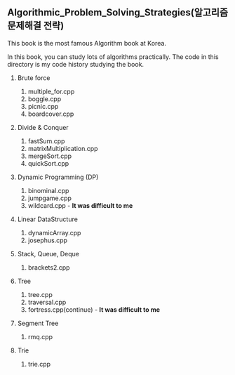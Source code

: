 ## Algorithmic_Problem_Solving_Strategies(알고리즘 문제해결 전략)    

This book is the most famous Algorithm book at Korea.

In this book, you can study lots of algorithms practically. The code in this directory is my code history studying the book.

1. Brute force
   1. multiple_for.cpp
   2. boggle.cpp
   3. picnic.cpp
   4. boardcover.cpp

2. Divide & Conquer
   1. fastSum.cpp
   2. matrixMultiplication.cpp
   3. mergeSort.cpp
   4. quickSort.cpp

3. Dynamic Programming (DP)
   1. binominal.cpp
   2. jumpgame.cpp
   3. wildcard.cpp - <b>It was difficult to me</b>

4. Linear DataStructure
   1. dynamicArray.cpp
   2. josephus.cpp

5. Stack, Queue, Deque
   1. brackets2.cpp

6. Tree
   1. tree.cpp
   2. traversal.cpp
   3. fortress.cpp(continue) - <b>It was difficult to me</b>

7. Segment Tree
   1. rmq.cpp


8. Trie
   1. trie.cpp